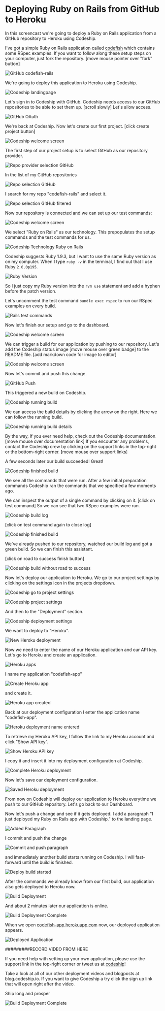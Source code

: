 












Deploying Ruby on Rails from GitHub to Heroku
======================

In this screencast we're going to deploy a Ruby on Rails application from a GitHub repository to Heroku using Codeship.





I've got a simple Ruby on Rails application called [codefish][codefish-repo] which contains some RSpec examples. If you want to follow along these setup steps on your computer, just fork the repository. [move mouse pointer over "fork" button]

![GitHub codefish-rails][screenshot-repository]





We're going to deploy this application to Heroku using Codeship.

![Codeship landingpage][screenshot-codefish-landingpage]

Let's sign in to Codeship with GitHub. Codeship needs access to our GitHub repositories to be able to set them up. [scroll slowly] Let's allow access.

![GitHub OAuth][screenshot-oauth]

We're back at Codeship. Now let's create our first project. [click create project button]

![Codeship welcome screen][screenshot-codeship-welcome]





The first step of our project setup is to select GitHub as our repository provider.

![Repo provider selection GitHub][screenshot-repo-provider-selection]

In the list of my GitHub repositories

![Repo selection GitHub][screenshot-repo-selection]

I search for my repo "codefish-rails" and select it.

![Repo selection GitHub filtered][screenshot-repo-selection-filtered]

Now our repository is connected and we can set up our test commands:

![Codeship welcome screen][screenshot-codeship-technology]

We select "Ruby on Rails" as our technology. This prepopulates the setup commands and the test commands for us.

![Codeship Technology Ruby on Rails][screenshot-codeship-technology-selected]





Codeship suggests Ruby 1.9.3, but I want to use the same Ruby version as on my computer. When I type `ruby -v` in the terminal, I find out that I use Ruby `2.0.0p195`.

![Ruby Version][screenshot-technology-version]

So I just copy my Ruby version into the `rvm use` statement and add a hyphen before the patch version.

Let's uncomment the test command `bundle exec rspec` to run our RSpec examples on every build.

![Rails test commands][screenshot-test-commands]





Now let's finish our setup and go to the dashboard.

![Codeship welcome screen][screenshot-codeship-dasboard]





We can trigger a build for our application by pushing to our repository. Let's add the Codeship status image [move mouse over green badge] to the README file.
[add markdown code for image to editor]

![Codeship welcome screen][screenshot-codeship-image]

Now let's commit and push this change.

![GitHub Push][screenshot-codeship-push]

This triggered a new build on Codeship.

![Codeship running build][screenshot-first-build-running]

We can access the build details by clicking the arrow on the right. Here we can follow the running build.

![Codeship running build details][screenshot-first-build-running-details]

By the way, if you ever need help, check out the Codeship documentation. [move mouse over documentation link] If you encounter any problems, contact the Codeship crew by clicking on the support links in the top-right or the bottom-right corner. [move mouse over support links]

A few seconds later our build succeeded! Great!

![Codeship finished build][screenshot-first-build-finished]

We see all the commands that were run. After a few initial preparation commands Codeship ran the commands that we specified a few moments ago.





We can inspect the output of a single command by clicking on it.
[click on test command]
So we can see that two RSpec examples were run.

![Codeship build log][screenshot-build-log]

[click on test command again to close log]

![Codeship finished build][screenshot-first-build-finished]





We've already pushed to our repository, watched our build log and got a green build. So we can finish this assistant.

[click on road to success finish button]

![Codeship build without road to success][screenshot-build-without-road-to-success]





Now let's deploy our application to Heroku. We go to our project settings by clicking on the settings icon in the projects dropdown.

![Codeship go to project settings][screenshot-go-to-project-settings]

![Codeship project settings][screenshot-project-settings]

And then to the "Deployment" section.

![Codeship deployment settings][screenshot-deployment-settings]

We want to deploy to "Heroku".

![New Heroku deployment][screenshot-new-deployment]





Now we need to enter the name of our Heroku application and our API key. Let's go to Heroku and create an application.

![Heroku apps][screenshot-heroku-apps]

I name my application "codefish-app"

![Create Heroku app][screenshot-create-heroku-app]

and create it.

![Heroku app created][screenshot-heroku-app-created]

Back at our deployment configuration I enter the application name "codefish-app".

![Heroku deployment name entered][screenshot-heroku-deployment-name]

To retrieve my Heroku API key, I follow the link to my Heroku account and click "Show API key".

![Show Heroku API key][screenshot-show-api-key]

I copy it and insert it into my deployment configuration at Codeship.





![Complete Heroku deployment][screenshot-complete-deployment]

Now let's save our deployment configuration.

![Saved Heroku deployment][screenshot-saved-deployment]

From now on Codeship will deploy our application to Heroku everytime we push to our GitHub repository.
Let's go back to our Dashboard.





Now let's push a change and see if it gets deployed. I add a paragraph "I just deployed my Ruby on Rails app with Codeship." to the landing page.

![Added Paragraph][screenshot-added-paragraph]

I commit and push the change

![Commit and push paragraph][screenshot-commit-and-push-paragraph]





and immediately another build starts running on Codeship. I will fast-forward until the build is finished.

![Deploy build started][screenshot-deploy-build-started]

After the commands we already know from our first build, our application also gets deployed to Heroku now.

![Build Deployment][screenshot-build-deployment]

And about 2 minutes later our application is online.

![Build Deployment Complete][screenshot-build-deployment-complete]





When we open [codefish-app.herokuapp.com][codefish-live] now, our deployed application appears.

![Deployed Application][screenshot-deployed-application]

#########RECORD VIDEO FROM HERE

If you need help with setting up your own application, please use the support link in the top-right corner or tweet us at [codeship][codeship-twitter]!

Take a look at all of our other deployment videos and blogposts at blog.codeship.io.
If you want to give Codeship a try click the sign up link that will open right after the video.

Ship long and prosper

![Build Deployment Complete][screenshot-build-deployment-complete]



 [codeship]: https://www.codeship.io/
 [codeship-twitter]: http://www.twitter.com/codeship
 
 [codefish-repo]: https://github.com/codeship-tutorials/codefish-rails
 
 
 [codefish-live]: http://codefish-app.herokuapp.com
 
 [screenshot-repository]: https://raw.githubusercontent.com/codeship/screencast-storyboards/rails-github-heroku/screenshots/github/codefish-rails/repository.png
 [screenshot-codefish-landingpage]: https://raw.githubusercontent.com/codeship/screencast-storyboards/rails-github-heroku/screenshots/codeship-landingpage.png
 [screenshot-oauth]: https://raw.githubusercontent.com/codeship/screencast-storyboards/rails-github-heroku/screenshots/github/oauth.png
 [screenshot-codeship-welcome]: https://raw.githubusercontent.com/codeship/screencast-storyboards/rails-github-heroku/screenshots/codeship-welcome.png
 [screenshot-repo-provider-selection]: https://raw.githubusercontent.com/codeship/screencast-storyboards/rails-github-heroku/screenshots/github/repo-provider-selection.png
 [screenshot-repo-selection]: https://raw.githubusercontent.com/codeship/screencast-storyboards/rails-github-heroku/screenshots/repo-selection.png
 [screenshot-repo-selection-filtered]: https://raw.githubusercontent.com/codeship/screencast-storyboards/rails-github-heroku/screenshots/rails/codefish-rails-selection-filtered.png
 [screenshot-codeship-technology]: https://raw.githubusercontent.com/codeship/screencast-storyboards/rails-github-heroku/screenshots/codeship-technology.png
 [screenshot-codeship-technology-selected]: https://raw.githubusercontent.com/codeship/screencast-storyboards/rails-github-heroku/screenshots/rails/codeship-technology.png
 [screenshot-technology-version]: https://raw.githubusercontent.com/codeship/screencast-storyboards/rails-github-heroku/screenshots/rails/technology-version.png
 [screenshot-test-commands]: https://raw.githubusercontent.com/codeship/screencast-storyboards/rails-github-heroku/screenshots/rails/test-commands.png
 [screenshot-codeship-dasboard]: https://raw.githubusercontent.com/codeship/screencast-storyboards/rails-github-heroku/screenshots/github/codefish-rails/codeship-dashboard.png
 [screenshot-codeship-image]: https://raw.githubusercontent.com/codeship/screencast-storyboards/rails-github-heroku/screenshots/rails/codeship-image.png
 [screenshot-codeship-push]: https://raw.githubusercontent.com/codeship/screencast-storyboards/rails-github-heroku/screenshots/github/codefish-rails/push.png
 [screenshot-first-build-running]: https://raw.githubusercontent.com/codeship/screencast-storyboards/rails-github-heroku/screenshots/rails/first-build-running.png
 [screenshot-first-build-running-details]: https://raw.githubusercontent.com/codeship/screencast-storyboards/rails-github-heroku/screenshots/github/codefish-rails/first-build-running-details.png
 [screenshot-first-build-finished]: https://raw.githubusercontent.com/codeship/screencast-storyboards/rails-github-heroku/screenshots/github/codefish-rails/first-build-finished.png
 [screenshot-build-log]: https://raw.githubusercontent.com/codeship/screencast-storyboards/rails-github-heroku/screenshots/github/codefish-rails/build-log.png
 [screenshot-build-without-road-to-success]: https://raw.githubusercontent.com/codeship/screencast-storyboards/rails-github-heroku/screenshots/github/codefish-rails/build-without-road-to-success.png
 [screenshot-go-to-project-settings]: https://raw.githubusercontent.com/codeship/screencast-storyboards/rails-github-heroku/screenshots/github/codefish-rails/go-to-project-settings.png
 [screenshot-project-settings]: https://raw.githubusercontent.com/codeship/screencast-storyboards/rails-github-heroku/screenshots/rails/project-settings.png
 [screenshot-deployment-settings]: https://raw.githubusercontent.com/codeship/screencast-storyboards/rails-github-heroku/screenshots/rails/deployment-settings.png
 [screenshot-new-deployment]: https://raw.githubusercontent.com/codeship/screencast-storyboards/rails-github-heroku/screenshots/rails/heroku/new-deployment.png
 [screenshot-heroku-apps]: https://raw.githubusercontent.com/codeship/screencast-storyboards/rails-github-heroku/screenshots/heroku/heroku-apps.png
 [screenshot-create-heroku-app]: https://raw.githubusercontent.com/codeship/screencast-storyboards/rails-github-heroku/screenshots/heroku/create-heroku-app.png
 [screenshot-heroku-app-created]: https://raw.githubusercontent.com/codeship/screencast-storyboards/rails-github-heroku/screenshots/heroku/heroku-app-created.png
 [screenshot-heroku-deployment-name]: https://raw.githubusercontent.com/codeship/screencast-storyboards/rails-github-heroku/screenshots/rails/heroku/heroku-deployment-name.png
 [screenshot-show-api-key]: https://raw.githubusercontent.com/codeship/screencast-storyboards/rails-github-heroku/screenshots/heroku/show-api-key.png
 [screenshot-complete-deployment]: https://raw.githubusercontent.com/codeship/screencast-storyboards/rails-github-heroku/screenshots/rails/heroku/complete-deployment.png
 [screenshot-saved-deployment]: https://raw.githubusercontent.com/codeship/screencast-storyboards/rails-github-heroku/screenshots/rails/heroku/saved-deployment.png
 [screenshot-added-paragraph]: https://raw.githubusercontent.com/codeship/screencast-storyboards/rails-github-heroku/screenshots/rails/added-paragraph.png
 [screenshot-commit-and-push-paragraph]: https://raw.githubusercontent.com/codeship/screencast-storyboards/rails-github-heroku/screenshots/github/codefish-rails/commit-and-push-paragraph.png
 [screenshot-deploy-build-started]: https://raw.githubusercontent.com/codeship/screencast-storyboards/rails-github-heroku/screenshots/rails/heroku/deploy-build-started.png
 [screenshot-build-deployment]: https://raw.githubusercontent.com/codeship/screencast-storyboards/rails-github-heroku/screenshots/rails/heroku/build-deployment.png
 [screenshot-build-deployment-complete]: https://raw.githubusercontent.com/codeship/screencast-storyboards/rails-github-heroku/screenshots/rails/heroku/build-deployment-complete.png
 [screenshot-deployed-application]: https://raw.githubusercontent.com/codeship/screencast-storyboards/rails-github-heroku/screenshots/rails/heroku/deployed-application.png
 [screenshot-select-post-hook]: https://raw.githubusercontent.com/codeship/screencast-storyboards/rails-github-heroku/screenshots/github/codefish-rails/select-post-hook.png
 [screenshot-paste-hook-url]: https://raw.githubusercontent.com/codeship/screencast-storyboards/rails-github-heroku/screenshots/github/codefish-rails/paste-hook-url.png
 [screenshot-hook-added]: https://raw.githubusercontent.com/codeship/screencast-storyboards/rails-github-heroku/screenshots/github/codefish-rails/hook-added.png
 [screenshot-deployment-username]: https://raw.githubusercontent.com/codeship/screencast-storyboards/rails-github-heroku/screenshots/rails/heroku/username.png
 [screenshot-create-deployment-token]: https://raw.githubusercontent.com/codeship/screencast-storyboards/rails-github-heroku/screenshots/rails/heroku/create-token.png
 [screenshot-add-deployment-config]: https://raw.githubusercontent.com/codeship/screencast-storyboards/rails-github-heroku/screenshots/heroku/add-config.png
 [screenshot-commit-and-push-deployment-config]: https://raw.githubusercontent.com/codeship/screencast-storyboards/rails-github-heroku/screenshots/github/codefish-rails/heroku/commit-and-push-deployment-config.png
 [screenshot-dotcloud-api-key]: https://raw.githubusercontent.com/codeship/screencast-storyboards/rails-github-heroku/screenshots/heroku/api-key.png
 [screenshot-dotcloud-deployment-api-key]: https://raw.githubusercontent.com/codeship/screencast-storyboards/rails-github-heroku/screenshots/rails/heroku/deployment-api-key.png
 [screenshot-dotcloud-yml]: https://raw.githubusercontent.com/codeship/screencast-storyboards/rails-github-heroku/screenshots/rails/heroku/dotcloud-yml.png
 [screenshot-dotcloud-wsgi-py]: https://raw.githubusercontent.com/codeship/screencast-storyboards/rails-github-heroku/screenshots/rails/heroku/wsgi-py.png
 [screenshot-deployment-documentation-page]: https://raw.githubusercontent.com/codeship/screencast-storyboards/rails-github-heroku/screenshots/rails/heroku/documentation-page.png
 [screenshot-empty-deployment]: https://raw.githubusercontent.com/codeship/screencast-storyboards/rails-github-heroku/screenshots/rails/heroku/empty-deployment.png
 [screenshot-deployment-home-page]: https://raw.githubusercontent.com/codeship/screencast-storyboards/rails-github-heroku/screenshots/heroku/home-page.png
 [screenshot-new-deployment-app]: https://raw.githubusercontent.com/codeship/screencast-storyboards/rails-github-heroku/screenshots/rails/heroku/new-deployment-app.png
 [screenshot-deployment-oauth]: https://raw.githubusercontent.com/codeship/screencast-storyboards/rails-github-heroku/screenshots/heroku/oauth.png
 [screenshot-app-yml]: https://raw.githubusercontent.com/codeship/screencast-storyboards/rails-github-heroku/screenshots/rails/heroku/app-yml.png
 [screenshot-install-tool]: https://raw.githubusercontent.com/codeship/screencast-storyboards/rails-github-heroku/screenshots/heroku/install-tool.png
 [screenshot-sign-in-to-deployment]: https://raw.githubusercontent.com/codeship/screencast-storyboards/rails-github-heroku/screenshots/heroku/sign-in-to-deployment.png
 [screenshot-create-api-token]: https://raw.githubusercontent.com/codeship/screencast-storyboards/rails-github-heroku/screenshots/heroku/create-api-token.png
 [screenshot-insert-api-token]: https://raw.githubusercontent.com/codeship/screencast-storyboards/rails-github-heroku/screenshots/heroku/insert-api-token.png
 [screenshot-look-up-url]: https://raw.githubusercontent.com/codeship/screencast-storyboards/rails-github-heroku/screenshots/heroku/look-up-url.png

